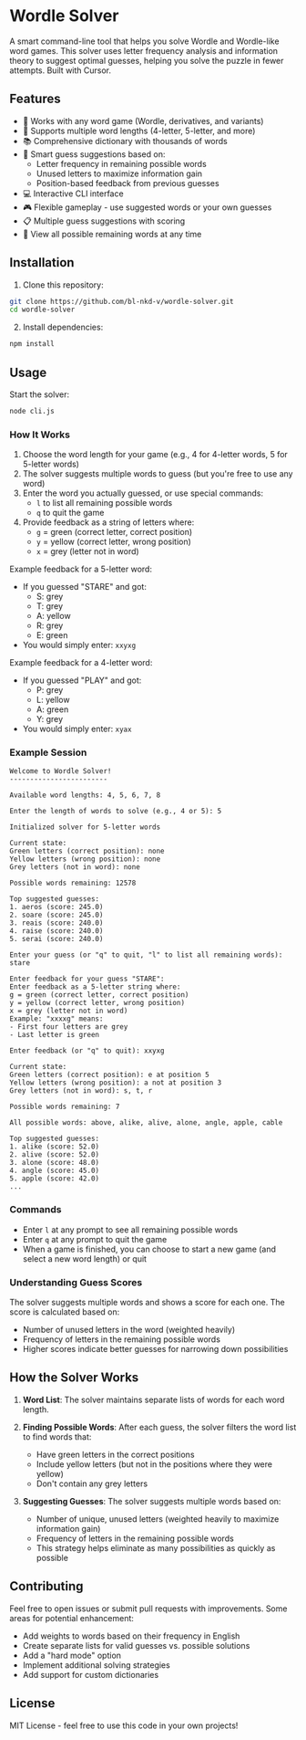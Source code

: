 # Wordle Solver

A smart command-line tool that helps you solve Wordle and Wordle-like word games. This solver uses letter frequency analysis and information theory to suggest optimal guesses, helping you solve the puzzle in fewer attempts. Built with Cursor.

## Features

- 🎯 Works with any word game (Wordle, derivatives, and variants)
- 📏 Supports multiple word lengths (4-letter, 5-letter, and more)
- 📚 Comprehensive dictionary with thousands of words
- 🧠 Smart guess suggestions based on:
  - Letter frequency in remaining possible words
  - Unused letters to maximize information gain
  - Position-based feedback from previous guesses
- 💻 Interactive CLI interface
- 🎮 Flexible gameplay - use suggested words or your own guesses
- 📋 Multiple guess suggestions with scoring
- 📝 View all possible remaining words at any time

## Installation

1. Clone this repository:

```bash
git clone https://github.com/bl-nkd-v/wordle-solver.git
cd wordle-solver
```

2. Install dependencies:

```bash
npm install
```

## Usage

Start the solver:

```bash
node cli.js
```

### How It Works

1. Choose the word length for your game (e.g., 4 for 4-letter words, 5 for 5-letter words)
2. The solver suggests multiple words to guess (but you're free to use any word)
3. Enter the word you actually guessed, or use special commands:
   - `l` to list all remaining possible words
   - `q` to quit the game
4. Provide feedback as a string of letters where:
   - `g` = green (correct letter, correct position)
   - `y` = yellow (correct letter, wrong position)
   - `x` = grey (letter not in word)

Example feedback for a 5-letter word:

- If you guessed "STARE" and got:
  - S: grey
  - T: grey
  - A: yellow
  - R: grey
  - E: green
- You would simply enter: `xxyxg`

Example feedback for a 4-letter word:

- If you guessed "PLAY" and got:
  - P: grey
  - L: yellow
  - A: green
  - Y: grey
- You would simply enter: `xyax`

### Example Session

```
Welcome to Wordle Solver!
------------------------

Available word lengths: 4, 5, 6, 7, 8

Enter the length of words to solve (e.g., 4 or 5): 5

Initialized solver for 5-letter words

Current state:
Green letters (correct position): none
Yellow letters (wrong position): none
Grey letters (not in word): none

Possible words remaining: 12578

Top suggested guesses:
1. aeros (score: 245.0)
2. soare (score: 245.0)
3. reais (score: 240.0)
4. raise (score: 240.0)
5. serai (score: 240.0)

Enter your guess (or "q" to quit, "l" to list all remaining words): stare

Enter feedback for your guess "STARE":
Enter feedback as a 5-letter string where:
g = green (correct letter, correct position)
y = yellow (correct letter, wrong position)
x = grey (letter not in word)
Example: "xxxxg" means:
- First four letters are grey
- Last letter is green

Enter feedback (or "q" to quit): xxyxg

Current state:
Green letters (correct position): e at position 5
Yellow letters (wrong position): a not at position 3
Grey letters (not in word): s, t, r

Possible words remaining: 7

All possible words: above, alike, alive, alone, angle, apple, cable

Top suggested guesses:
1. alike (score: 52.0)
2. alive (score: 52.0)
3. alone (score: 48.0)
4. angle (score: 45.0)
5. apple (score: 42.0)
...
```

### Commands

- Enter `l` at any prompt to see all remaining possible words
- Enter `q` at any prompt to quit the game
- When a game is finished, you can choose to start a new game (and select a new word length) or quit

### Understanding Guess Scores

The solver suggests multiple words and shows a score for each one. The score is calculated based on:

- Number of unused letters in the word (weighted heavily)
- Frequency of letters in the remaining possible words
- Higher scores indicate better guesses for narrowing down possibilities

## How the Solver Works

1. **Word List**: The solver maintains separate lists of words for each word length.

2. **Finding Possible Words**: After each guess, the solver filters the word list to find words that:

   - Have green letters in the correct positions
   - Include yellow letters (but not in the positions where they were yellow)
   - Don't contain any grey letters

3. **Suggesting Guesses**: The solver suggests multiple words based on:
   - Number of unique, unused letters (weighted heavily to maximize information gain)
   - Frequency of letters in the remaining possible words
   - This strategy helps eliminate as many possibilities as quickly as possible

## Contributing

Feel free to open issues or submit pull requests with improvements. Some areas for potential enhancement:

- Add weights to words based on their frequency in English
- Create separate lists for valid guesses vs. possible solutions
- Add a "hard mode" option
- Implement additional solving strategies
- Add support for custom dictionaries

## License

MIT License - feel free to use this code in your own projects!
